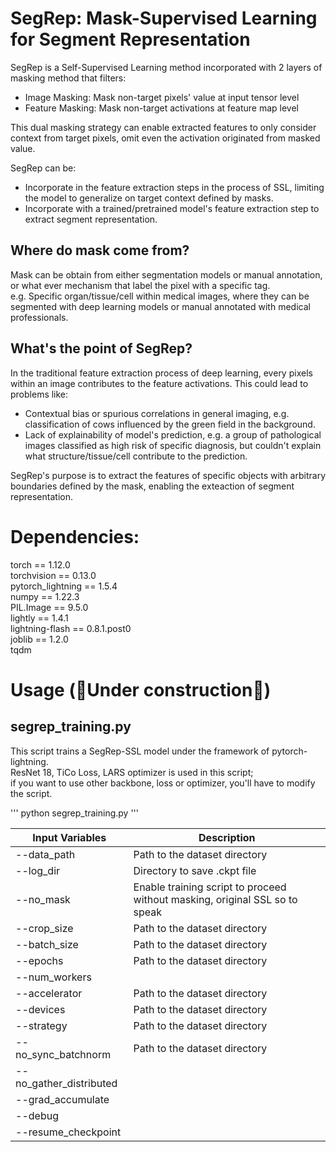 # SegRep: Mask-Supervised Learning for Segment Representation

SegRep is a Self-Supervised Learning method incorporated with 2 layers of masking method that filters:
  - Image Masking: Mask non-target pixels' value at input tensor level
  - Feature Masking: Mask non-target activations at feature map level

This dual masking strategy can enable extracted features to only consider context from target pixels, omit even the activation originated from masked value.

SegRep can be:  
  - Incorporate in the feature extraction steps in the process of SSL, limiting the model to generalize on target context defined by masks.
  - Incorporate with a trained/pretrained model's feature extraction step to extract segment representation.

## Where do mask come from?  

Mask can be obtain from either segmentation models or manual annotation, or what ever mechanism that label the pixel with a specific tag.  
e.g. Specific organ/tissue/cell within medical images, where they can be segmented with deep learning models or manual annotated with medical professionals.  

## What's the point of SegRep?

In the traditional feature extraction process of deep learning, every pixels within an image contributes to the feature activations. 
This could lead to problems like:
  - Contextual bias or spurious correlations in general imaging, e.g. classification of cows influenced by the green field in the background.
  - Lack of explainability of model's prediction, e.g. a group of pathological images classified as high risk of specific diagnosis, but couldn't explain what structure/tissue/cell contribute to the prediction.

SegRep's purpose is to extract the features of specific objects with arbitrary boundaries defined by the mask, enabling the exteaction of segment representation.

# Dependencies:  

torch == 1.12.0  
torchvision == 0.13.0  
pytorch_lightning == 1.5.4  
numpy == 1.22.3  
PIL.Image == 9.5.0  
lightly == 1.4.1  
lightning-flash == 0.8.1.post0   
joblib == 1.2.0  
tqdm  

# Usage (🚧Under construction🚧)
## segrep_training.py
This script trains a SegRep-SSL model under the framework of pytorch-lightning.  
ResNet 18, TiCo Loss, LARS optimizer is used in this script;   
if you want to use other backbone, loss or optimizer, you'll have to modify the script.  

''' 
python segrep_training.py 
'''  

| Input Variables| Description                           |
| -------------- | ------------------------------------- |
| --data_path      | Path to the dataset directory    |
| --log_dir      | Directory to save .ckpt file    |
| --no_mask      | Enable training script to proceed without masking, original SSL so to speak    |
| --crop_size      | Path to the dataset directory    |
| --batch_size      | Path to the dataset directory    |
| --epochs      | Path to the dataset directory    |
| --num_workers      |                              |
| --accelerator      | Path to the dataset directory    |
| --devices      | Path to the dataset directory    |
| --strategy      | Path to the dataset directory    |
| --no_sync_batchnorm      | Path to the dataset directory    |
| --no_gather_distributed      |
| --grad_accumulate      |
| --debug      |
| --resume_checkpoint      |
